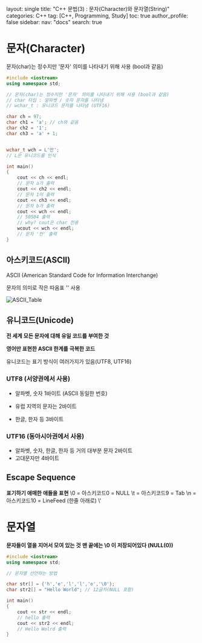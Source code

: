 layout: single
title: "C++ 문법(3) : 문자(Character)와 문자열(String)"
categories: C++
tag: [C++, Programming, Study]
toc: true
author_profile: false
sidebar:
    nav: "docs"
search: true

# 문자(Character)

문자(char)는 정수지만 '문자' 의미를 나타내기 위해 사용 (bool과 같음)

```c++
#include <iostream>
using namespace std;

// 문자(char)는 정수지만 '문자' 의미를 나타내기 위해 사용 (bool과 같음)
// char 타입 : 알파벳 / 숫자 문자를 나타냄
// wchar_t : 유니코드 문자를 나타냄 (UTF16)

char ch = 97;
char ch1 = 'a'; // ch와 같음
char ch2 = '1';
char ch3 = 'a' + 1;


wchar_t wch = L'안';
// L은 유니코드를 인식

int main()
{
	cout << ch << endl;
	// 문자 a가 출력
	cout << ch2 << endl;
	// 문자 1이 출력
	cout << ch3 << endl;
	// 문자 b가 출력
	cout << wch << endl;
	// 50504 출력
	// why? cout은 char 전용
	wcout << wch << endl;
	// 문자 '안' 출력
}
```



## 아스키코드(ASCII)

ASCII (American Standard Code for Information Interchange)

문자의 의미로 작은 따옴표 '' 사용

![ASCII_Table](C:\Users\307대대\Desktop\ASCII_Table.jpg)

## 유니코드(Unicode) 

**전 세계 모든 문자에 대해 유일 코드를 부여한 것**

**영어만 표현한 ASCII 한계를 극복한 코드** 

유니코드는 표기 방식이 여러가지가 있음(UTF8, UTF16)

### UTF8 (서양권에서 사용)

- 알파벳, 숫자 1바이트 (ASCII 동일한 번호)

- 유럽 지역의 문자는 2바이트

- 한글, 한자 등 3바이트

### UTF16 (동아시아권에서 사용)

- 알파벳, 숫자, 한글, 한자 등 거의 대부분 문자 2바이트
- 고대문자만 4바이트

## Escape Sequence

**표기하기 애매한 애들을 표현**
\0 = 아스키코드0 = NULL
\t = 아스키코드9 = Tab
\n = 아스키코드10 = LineFeed (한줄 아래로)
\\'

# 문자열

**문자들이 열을 지어서 모여 있는 것**
**맨 끝에는 \0 이 저장되어있다 (NULL(0))**

```c++
#include <iostream>
using namespace std;

// 문자열 선언하는 방법

char str[] = {'h','e','l','l','o','\0'};
char str2[] = "Hello World"; // 12글자(NULL 포함)

int main()
{
	cout << str << endl;
	// hello 출력
	cout << str2 << endl;
	// Hello Wolrd 출력
}
```